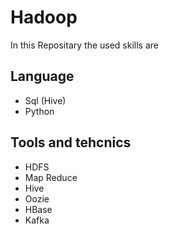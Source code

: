 # Hadoop

In this Repositary the used skills are

## Language
* Sql (Hive)
* Python

## Tools and tehcnics
* HDFS
* Map Reduce
* Hive
* Oozie
* HBase
* Kafka
